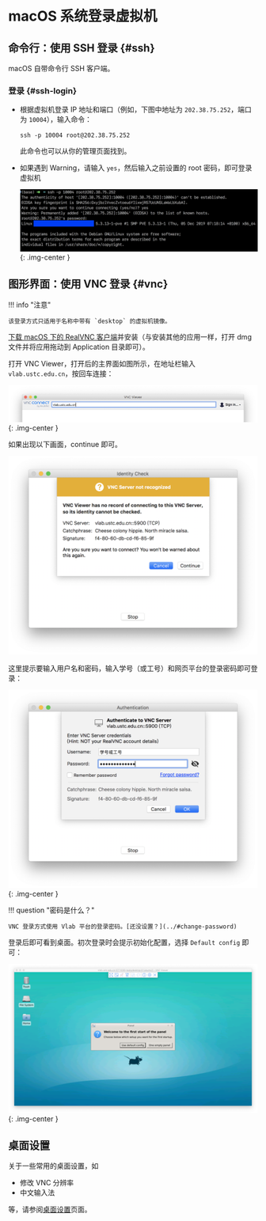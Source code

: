 # macOS 系统登录虚拟机

## 命令行：使用 SSH 登录 {#ssh}

macOS 自带命令行 SSH 客户端。

### 登录 {#ssh-login}

* 根据虚拟机登录 IP 地址和端口（例如，下图中地址为 `202.38.75.252`，端口为 `10004`），输入命令：

    ```shell
    ssh -p 10004 root@202.38.75.252
    ```

    此命令也可以从你的管理页面找到。

* 如果遇到 Warning，请输入 `yes`，然后输入之前设置的 root 密码，即可登录虚拟机

    ![](../images/ssh_5.png){: .img-center }

## 图形界面：使用 VNC 登录 {#vnc}

!!! info "注意"

    该登录方式只适用于名称中带有 `desktop` 的虚拟机镜像。

[下载 macOS 下的 RealVNC 客户端](https://www.realvnc.com/en/connect/download/viewer/macos/)并安装（与安装其他的应用一样，打开 dmg 文件并将应用拖动到 Application 目录即可）。

打开 VNC Viewer，打开后的主界面如图所示，在地址栏输入 `vlab.ustc.edu.cn`，按回车连接：

![RealVNC Main Screen](../images/realvnc-main-screen-macos.png){: .img-center }

如果出现以下画面，continue 即可。

![RealVNC Server not recognized](../images/realvnc-auth-warning-macos.png)

这里提示要输入用户名和密码，输入学号（或工号）和网页平台的登录密码即可登录：

![RealVNC Authentication Dialog](../images/realvnc-auth-screen-macos.png){: .img-center }

!!! question "密码是什么？"

    VNC 登录方式使用 Vlab 平台的登录密码。[还没设置？](../#change-password)

登录后即可看到桌面。初次登录时会提示初始化配置，选择 `Default config` 即可：

![Xfce4 first login](../images/realvnc-first-start-macos.png){: .img-center }

## 桌面设置

关于一些常用的桌面设置，如

- 修改 VNC 分辨率
- 中文输入法

等，请参阅[桌面设置](../desktop-settings)页面。
